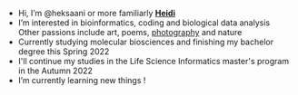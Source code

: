- Hi, I’m @heksaani or more familiarly [**Heidi**](https://fi.linkedin.com/in/heidi-putkuri)
- I’m interested in bioinformatics, coding and biological data analysis
  Other passions include art, poems, [photography](https://www.flickr.com/photos/heidiputkuri/) and nature 
- Currently studying molecular biosciences and finishing my bachelor degree this Spring 2022
- I'll continue my studies in the Life Science Informatics master's program in the Autumn 2022 
- I’m currently learning new things ! 


<!---
heksaani/heksaani is a ✨ special ✨ repository because its `README.md` (this file) appears on your GitHub profile.
You can click the Preview link to take a look at your changes.
---> 
